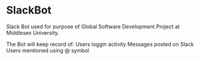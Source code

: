 # SlackBot
Slack Bot used for purpose of Global Software Development Project at Middlesex University.

The Bot will keep record of:
Users loggin activity
Messages posted on Slack
Users mentioned using @ symbol
